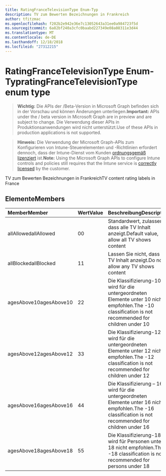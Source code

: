 ```yaml
---
title: RatingFranceTelevisionType Enum-Typ
description: TV zum Bewerten Bezeichnungen in Frankreich
author: tfitzmac
ms.openlocfilehash: f202b2e942e36e7c13052643a31ee0a984723f5d
ms.sourcegitcommit: 6a82bf240a3cfc0baabd227349e08a08311e3d44
ms.translationtype: MT
ms.contentlocale: de-DE
ms.lasthandoff: 12/18/2018
ms.locfileid: "27312215"
---
```

# <a name="ratingfrancetelevisiontype-enum-type"></a><span data-ttu-id="d2406-103">RatingFranceTelevisionType Enum-Typ</span><span class="sxs-lookup"><span data-stu-id="d2406-103">ratingFranceTelevisionType enum type</span></span>

> <span data-ttu-id="d2406-104">**Wichtig:** Die APIs der /Beta-Version in Microsoft Graph befinden sich in der Vorschau und können Änderungen unterliegen.</span><span class="sxs-lookup"><span data-stu-id="d2406-104">**Important:** APIs under the / beta version in Microsoft Graph are in preview and are subject to change.</span></span> <span data-ttu-id="d2406-105">Die Verwendung dieser APIs in Produktionsanwendungen wird nicht unterstützt.</span><span class="sxs-lookup"><span data-stu-id="d2406-105">Use of these APIs in production applications is not supported.</span></span>

> <span data-ttu-id="d2406-106">**Hinweis:** Die Verwendung der Microsoft Graph-APIs zum Konfigurieren von Intune-Steuerelementen und -Richtlinien erfordert dennoch, dass der Intune-Dienst vom Kunden [ordnungsgemäß lizenziert](https://go.microsoft.com/fwlink/?linkid=839381) ist.</span><span class="sxs-lookup"><span data-stu-id="d2406-106">**Note:** Using the Microsoft Graph APIs to configure Intune controls and policies still requires that the Intune service is [correctly licensed](https://go.microsoft.com/fwlink/?linkid=839381) by the customer.</span></span>

<span data-ttu-id="d2406-107">TV zum Bewerten Bezeichnungen in Frankreich</span><span class="sxs-lookup"><span data-stu-id="d2406-107">TV content rating labels in France</span></span>
## <a name="members"></a><span data-ttu-id="d2406-108">Elemente</span><span class="sxs-lookup"><span data-stu-id="d2406-108">Members</span></span>
|<span data-ttu-id="d2406-109">Member</span><span class="sxs-lookup"><span data-stu-id="d2406-109">Member</span></span>|<span data-ttu-id="d2406-110">Wert</span><span class="sxs-lookup"><span data-stu-id="d2406-110">Value</span></span>|<span data-ttu-id="d2406-111">Beschreibung</span><span class="sxs-lookup"><span data-stu-id="d2406-111">Description</span></span>|
|:---|:---|:---|
|<span data-ttu-id="d2406-112">allAllowed</span><span class="sxs-lookup"><span data-stu-id="d2406-112">allAllowed</span></span>|<span data-ttu-id="d2406-113">0</span><span class="sxs-lookup"><span data-stu-id="d2406-113">0</span></span>|<span data-ttu-id="d2406-114">Standardwert, zulassen, dass alle TV Inhalt anzeigt.</span><span class="sxs-lookup"><span data-stu-id="d2406-114">Default value, allow all TV shows content</span></span>|
|<span data-ttu-id="d2406-115">allBlocked</span><span class="sxs-lookup"><span data-stu-id="d2406-115">allBlocked</span></span>|<span data-ttu-id="d2406-116">1</span><span class="sxs-lookup"><span data-stu-id="d2406-116">1</span></span>|<span data-ttu-id="d2406-117">Lassen Sie nicht, dass alle TV Inhalt anzeigt.</span><span class="sxs-lookup"><span data-stu-id="d2406-117">Do not allow any TV shows content</span></span>|
|<span data-ttu-id="d2406-118">agesAbove10</span><span class="sxs-lookup"><span data-stu-id="d2406-118">agesAbove10</span></span>|<span data-ttu-id="d2406-119">2</span><span class="sxs-lookup"><span data-stu-id="d2406-119">2</span></span>|<span data-ttu-id="d2406-120">Die Klassifizierung-10 wird für die untergeordneten Elemente unter 10 nicht empfohlen.</span><span class="sxs-lookup"><span data-stu-id="d2406-120">The -10 classification is not recommended for children under 10</span></span>|
|<span data-ttu-id="d2406-121">agesAbove12</span><span class="sxs-lookup"><span data-stu-id="d2406-121">agesAbove12</span></span>|<span data-ttu-id="d2406-122">3</span><span class="sxs-lookup"><span data-stu-id="d2406-122">3</span></span>|<span data-ttu-id="d2406-123">Die Klassifizierung-12 wird für die untergeordneten Elemente unter 12 nicht empfohlen.</span><span class="sxs-lookup"><span data-stu-id="d2406-123">The -12 classification is not recommended for children under 12</span></span>|
|<span data-ttu-id="d2406-124">agesAbove16</span><span class="sxs-lookup"><span data-stu-id="d2406-124">agesAbove16</span></span>|<span data-ttu-id="d2406-125">4</span><span class="sxs-lookup"><span data-stu-id="d2406-125">4</span></span>|<span data-ttu-id="d2406-126">Die Klassifizierung – 16 wird für die untergeordneten Elemente unter 16 nicht empfohlen.</span><span class="sxs-lookup"><span data-stu-id="d2406-126">The -16 classification is not recommended for children under 16</span></span>|
|<span data-ttu-id="d2406-127">agesAbove18</span><span class="sxs-lookup"><span data-stu-id="d2406-127">agesAbove18</span></span>|<span data-ttu-id="d2406-128">5</span><span class="sxs-lookup"><span data-stu-id="d2406-128">5</span></span>|<span data-ttu-id="d2406-129">Die Klassifizierung-18 wird für Personen unter 18 nicht empfohlen.</span><span class="sxs-lookup"><span data-stu-id="d2406-129">The -18 classification is not recommended for persons under 18</span></span>|





